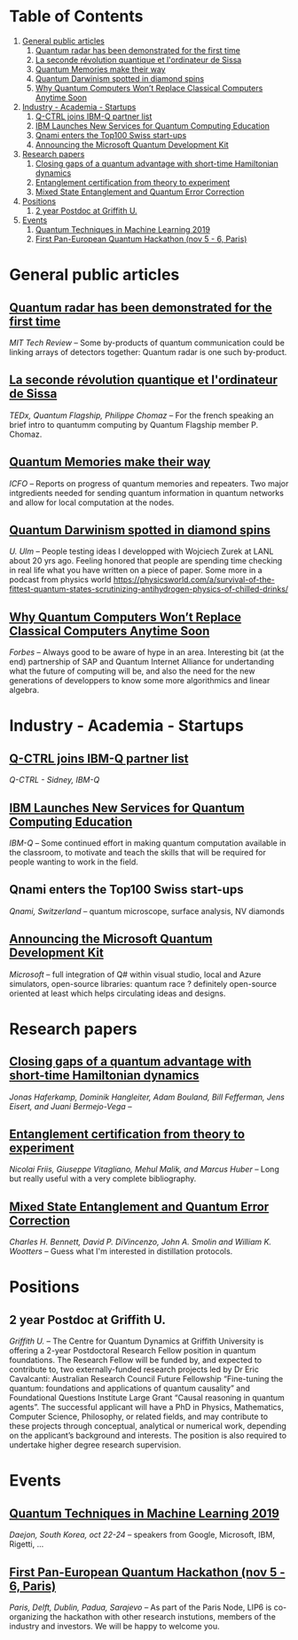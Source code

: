 
# Table of Contents

1.  [General public articles](#org0caa7eb)
    1.  [Quantum radar has been demonstrated for the first time](#org3b07c51)
    2.  [La seconde révolution quantique et l'ordinateur de Sissa](#org2faf0d4)
    3.  [Quantum Memories make their way](#org5db4477)
    4.  [Quantum Darwinism spotted in diamond spins](#org7e5683e)
    5.  [Why Quantum Computers Won’t Replace Classical Computers Anytime Soon](#org88b1974)
2.  [Industry - Academia - Startups](#orgdc1d170)
    1.  [Q-CTRL joins IBM-Q partner list](#orgc45d4a8)
    2.  [IBM Launches New Services for Quantum Computing Education](#org5cec33c)
    3.  [Qnami enters the Top100 Swiss start-ups](#org0d56158)
    4.  [Announcing the Microsoft Quantum Development Kit](#orgfbff4c2)
3.  [Research papers](#orga0c292b)
    1.  [Closing gaps of a quantum advantage with short-time Hamiltonian dynamics](#org9bab4fe)
    2.  [Entanglement certification from theory to experiment](#org2907725)
    3.  [Mixed State Entanglement and Quantum Error Correction](#org9f9b9b0)
4.  [Positions](#org9035312)
    1.  [2 year Postdoc at Griffith U.](#orgc8a1311)
5.  [Events](#org9cfff79)
    1.  [Quantum Techniques in Machine Learning 2019](#org853a572)
    2.  [First Pan-European Quantum Hackathon (nov 5 - 6, Paris)](#org297752c)


<a id="org0caa7eb"></a>

# General public articles


<a id="org3b07c51"></a>

## [Quantum radar has been demonstrated for the first time](https://www-technologyreview-com.cdn.ampproject.org/c/s/www.technologyreview.com/s/614160/quantum-radar-has-been-demonstrated-for-the-first-time/amp)

*MIT Tech Review* &#x2013; Some by-products of quantum communication could be linking arrays of detectors together: Quantum radar is one such by-product.


<a id="org2faf0d4"></a>

## [La seconde révolution quantique et l'ordinateur de Sissa](https://www.youtube.com/watch?time_continue=2&v=X-lrQt_UxxQ)

*TEDx, Quantum Flagship, Philippe Chomaz* &#x2013; For the french speaking an brief intro to quantumm computing by Quantum Flagship member P. Chomaz.


<a id="org5db4477"></a>

## [Quantum Memories make their way](https://www.icfo.es/newsroom/news/article/4495)

*ICFO* &#x2013; Reports on progress of quantum memories and repeaters. Two major intgredients needed for sending quantum information in quantum networks and allow for local computation at the nodes.


<a id="org7e5683e"></a>

## [Quantum Darwinism spotted in diamond spins](https://physicsworld.com/a/quantum-darwinism-spotted-in-diamond-spins/)

*U. Ulm* &#x2013; People testing ideas I developped with Wojciech Zurek at LANL about 20 yrs ago. Feeling honored that people are spending time checking in real life what you have written on a piece of paper. Some more in a podcast from physics world <https://physicsworld.com/a/survival-of-the-fittest-quantum-states-scrutinizing-antihydrogen-physics-of-chilled-drinks/>


<a id="org88b1974"></a>

## [Why Quantum Computers Won’t Replace Classical Computers Anytime Soon](https://www.forbes.com/sites/sap/2019/09/04/why-quantum-computers-wont-replace-classical-computers-anytime-soon/#7c432f68136a)

*Forbes* &#x2013; Always good to be aware of hype in an area. Interesting bit (at the end) partnership of SAP and Quantum Internet Alliance for undertanding what the future of computing will be, and also the need for the new generations of developpers to know some more algorithmics and linear algebra.


<a id="orgdc1d170"></a>

# Industry - Academia - Startups


<a id="orgc45d4a8"></a>

## [Q-CTRL joins IBM-Q partner list](https://twitter.com/qctrlHQ/status/1168332684017274880)

*Q-CTRL - Sidney, IBM-Q*


<a id="org5cec33c"></a>

## [IBM Launches New Services for Quantum Computing Education](https://www.tomshardware.com/news/ibm-quantum-computing-services-education,40329.html)

*IBM-Q* &#x2013; Some continued effort in making quantum computation available in the classroom, to motivate and teach the skills that will be required for people wanting to work in the field.


<a id="org0d56158"></a>

## Qnami enters the Top100 Swiss start-ups

*Qnami, Switzerland* &#x2013; quantum microscope, surface analysis, NV diamonds


<a id="orgfbff4c2"></a>

## [Announcing the Microsoft Quantum Development Kit](https://cloudblogs.microsoft.com/quantum/2017/12/11/announcing-microsoft-quantum-development-kit/)

*Microsoft* &#x2013; full integration of Q# within visual studio, local and Azure simulators, open-source libraries: quantum race ? definitely open-source oriented at least which helps circulating ideas and designs.


<a id="orga0c292b"></a>

# Research papers


<a id="org9bab4fe"></a>

## [Closing gaps of a quantum advantage with short-time Hamiltonian dynamics](https://arxiv.org/pdf/1908.08069.pdf)

*Jonas Haferkamp, Dominik Hangleiter, Adam Bouland, Bill Fefferman, Jens Eisert, and Juani Bermejo-Vega* &#x2013; 


<a id="org2907725"></a>

## [Entanglement certification from theory to experiment](https://www.nature.com/articles/s42254-018-0003-5.pdf)

*Nicolai Friis,  Giuseppe Vitagliano, Mehul Malik, and Marcus Huber* &#x2013; Long but really useful with a very complete bibliography.


<a id="org9f9b9b0"></a>

## [Mixed State Entanglement and Quantum Error Correction](https://arxiv.org/abs/quant-ph/9604024)

*Charles H. Bennett, David P. DiVincenzo, John A. Smolin and William K. Wootters* &#x2013; Guess what I'm interested in distillation protocols.


<a id="org9035312"></a>

# Positions


<a id="orgc8a1311"></a>

## 2 year Postdoc at Griffith U.

*Griffith U.* &#x2013; The Centre for Quantum Dynamics at Griffith University is offering a 2-year Postdoctoral Research Fellow position in quantum foundations. The Research Fellow will be funded by, and expected to contribute to, two externally-funded research projects led by Dr Eric Cavalcanti: Australian Research Council Future Fellowship “Fine-tuning the quantum: foundations and applications of quantum causality” and Foundational Questions Institute Large Grant “Causal reasoning in quantum agents”.  The successful applicant will have a PhD in Physics, Mathematics, Computer Science, Philosophy, or related fields, and may contribute to these projects through conceptual, analytical or numerical work, depending on the applicant’s background and interests. The position is also required to undertake higher degree research supervision.


<a id="org9cfff79"></a>

# Events


<a id="org853a572"></a>

## [Quantum Techniques in Machine Learning 2019](https://t.co/yrRzXIsTHW)

*Daejon, South Korea, oct 22-24* &#x2013; speakers from Google, Microsoft, IBM, Rigetti, &#x2026; 


<a id="org297752c"></a>

## [First Pan-European Quantum Hackathon (nov 5 - 6, Paris)](https://labs.ripe.net/Members/ulka_athale_1/take-part-in-pan-european-quantum-internet-hackathon)

*Paris, Delft, Dublin, Padua, Sarajevo* &#x2013; As part of the Paris Node, LIP6 is co-organizing the hackathon with other research instutions, members of the industry and investors. We will be happy to welcome you.

